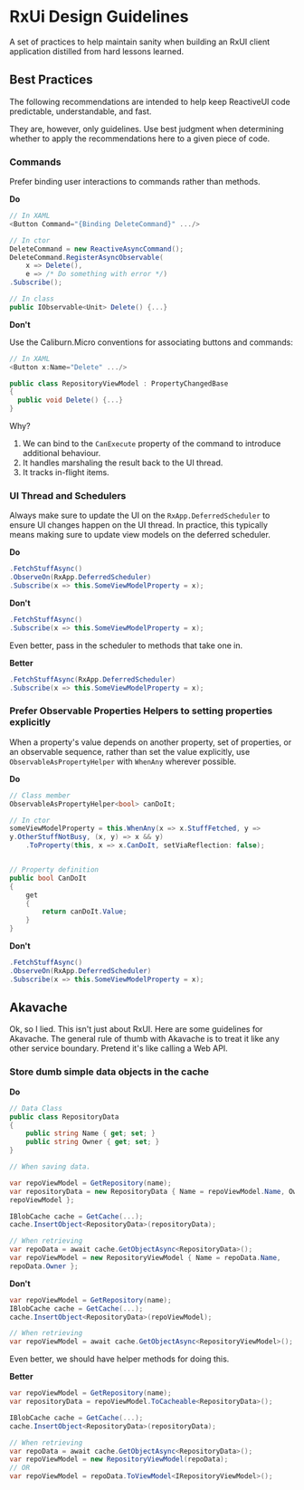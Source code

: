 RxUi Design Guidelines
======================

A set of practices to help maintain sanity when building an RxUI client 
application distilled from hard lessons learned.

## Best Practices

The following recommendations are intended to help keep ReactiveUI code 
predictable, understandable, and fast.

They are, however, only guidelines. Use best judgment when determining whether 
to apply the recommendations here to a given piece of code.

### Commands

Prefer binding user interactions to commands rather than methods.

__Do__

```csharp
// In XAML
<Button Command="{Binding DeleteCommand}" .../>

// In ctor
DeleteCommand = new ReactiveAsyncCommand();
DeleteCommand.RegisterAsyncObservable(
    x => Delete(),  
    e => /* Do something with error */)
.Subscribe();

// In class
public IObservable<Unit> Delete() {...}
```

__Don't__

Use the Caliburn.Micro conventions for associating buttons and commands:

```csharp
// In XAML
<Button x:Name="Delete" .../>

public class RepositoryViewModel : PropertyChangedBase
{
  public void Delete() {...}	
}
```

Why? 

1. We can bind to the `CanExecute` property of the command to introduce additional
behaviour.
2. It handles marshaling the result back to the UI thread.
3. It tracks in-flight items.

### UI Thread and Schedulers

Always make sure to update the UI on the `RxApp.DeferredScheduler` to ensure UI 
changes happen on the UI thread. In practice, this typically means making sure 
to update view models on the deferred scheduler.

__Do__

```csharp
.FetchStuffAsync()
.ObserveOn(RxApp.DeferredScheduler)
.Subscribe(x => this.SomeViewModelProperty = x);
```
__Don't__

```csharp
.FetchStuffAsync()
.Subscribe(x => this.SomeViewModelProperty = x);
```

Even better, pass in the scheduler to methods that take one in.

__Better__

```csharp
.FetchStuffAsync(RxApp.DeferredScheduler)
.Subscribe(x => this.SomeViewModelProperty = x);
```

### Prefer Observable Properties Helpers to setting properties explicitly
When a property's value depends on another property, set of properties, or an 
observable sequence, rather than set the value explicitly, use 
`ObservableAsPropertyHelper` with `WhenAny` wherever possible.

__Do__

```csharp
// Class member
ObservableAsPropertyHelper<bool> canDoIt;

// In ctor
someViewModelProperty = this.WhenAny(x => x.StuffFetched, y => 
y.OtherStuffNotBusy, (x, y) => x && y)
    .ToProperty(this, x => x.CanDoIt, setViaReflection: false);


// Property definition
public bool CanDoIt
{
    get
    {
        return canDoIt.Value;
    }
}
```

__Don't__

```csharp
.FetchStuffAsync()
.ObserveOn(RxApp.DeferredScheduler)
.Subscribe(x => this.SomeViewModelProperty = x);
```

## Akavache

Ok, so I lied. This isn't just about RxUI. Here are some guidelines for 
Akavache. The general rule of thumb with Akavache is to treat it like any other 
service boundary. Pretend it's like calling a Web API.

### Store dumb simple data objects in the cache

__Do__

```csharp
// Data Class 
public class RepositoryData
{
    public string Name { get; set; }
    public string Owner { get; set; }
}

// When saving data.

var repoViewModel = GetRepository(name);
var repositoryData = new RepositoryData { Name = repoViewModel.Name, Owner = 
repoViewModel };

IBlobCache cache = GetCache(...);
cache.InsertObject<RepositoryData>(repositoryData);

// When retrieving
var repoData = await cache.GetObjectAsync<RepositoryData>();
var repoViewModel = new RepositoryViewModel { Name = repoData.Name, 
repoData.Owner };
```

__Don't__

```csharp
var repoViewModel = GetRepository(name);
IBlobCache cache = GetCache(...);
cache.InsertObject<RepositoryData>(repoViewModel);

// When retrieving
var repoViewModel = await cache.GetObjectAsync<RepositoryViewModel>();
```

Even better, we should have helper methods for doing this.

__Better__

```csharp
var repoViewModel = GetRepository(name);
var repositoryData = repoViewModel.ToCacheable<RepositoryData>();

IBlobCache cache = GetCache(...);
cache.InsertObject<RepositoryData>(repositoryData);

// When retrieving
var repoData = await cache.GetObjectAsync<RepositoryData>();
var repoViewModel = new RepositoryViewModel(repoData);
// OR
var repoViewModel = repoData.ToViewModel<IRepositoryViewModel>();
```